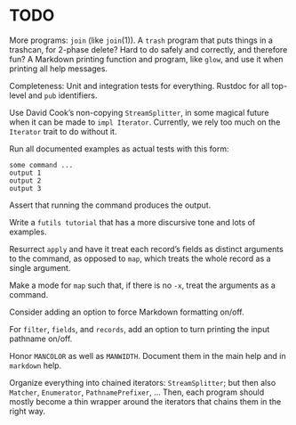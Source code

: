 # TODO

More programs: `join` (like `join`(1)). A `trash` program that puts things in a
trashcan, for 2-phase delete? Hard to do safely and correctly, and therefore
fun? A Markdown printing function and program, like `glow`, and use it when
printing all help messages.

Completeness: Unit and integration tests for everything. Rustdoc for all
top-level and `pub` identifiers.

Use David Cook’s non-copying `StreamSplitter`, in some magical future when it
can be made to `impl Iterator`. Currently, we rely too much on the `Iterator`
trait to do without it.

Run all documented examples as actual tests with this form:

```
some command ...
output 1
output 2
output 3
```

Assert that running the command produces the output.

Write a `futils tutorial` that has a more discursive tone and lots of examples.

Resurrect `apply` and have it treat each record’s fields as distinct arguments
to the command, as opposed to `map`, which treats the whole record as a single
argument.

Make a mode for `map` such that, if there is no `-x`, treat the arguments as a
command.

Consider adding an option to force Markdown formatting on/off.

For `filter`, `fields`, and `records`, add an option to turn printing the input
pathname on/off.

Honor `MANCOLOR` as well as `MANWIDTH`. Document them in the main help and in
`markdown` help.

Organize everything into chained iterators: `StreamSplitter`; but then also
`Matcher`, `Enumerator`, `PathnamePrefixer`, ... Then, each program should
mostly become a thin wrapper around the iterators that chains them in the right
way.
